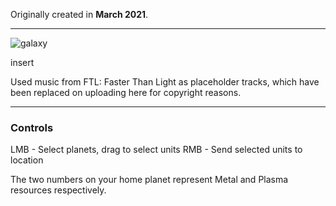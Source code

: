 Originally created in **March 2021**.

---

![galaxy](https://github.com/Klehrik/Galaxy/assets/78520710/f38b6880-eb8f-45c7-bfed-09230296d332)


insert

Used music from FTL: Faster Than Light as placeholder tracks, which have been replaced on uploading here for copyright reasons.

---

### Controls

LMB - Select planets, drag to select units
RMB - Send selected units to location

The two numbers on your home planet represent Metal and Plasma resources respectively.
